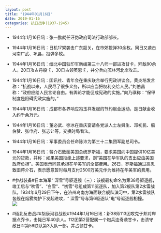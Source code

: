 ```yaml
---
layout: post
title: "1944年01月16日"
date: 2019-01-16
categories: 抗日战争(1937-1945)
---
```


<meta name="referrer" content="no-referrer" />

- 1944年1月16日讯：张一鹏就任汪伪政府司法行政部部长。 

- 1944年1月16日讯：日机17架袭击广东韶关，在市郊投弹30余枚。同日又袭击河南广武、巩县，投弹多枚。 

- 1944年1月16日讯：缅北中国驻印军新编第三十八师一部进攻甘卡，歼敌80余人。20日攻占丹般卡，30日占领英恩卡，并分兵向茂林河北岸攻击。 

- 1944年1月16日讯：国讯社、青年会在重庆联合举行宪政讲谈会。黄炎培发言称：“抗战以来，人民尽了很多义务，所以应当把权利交给人民。”刘伯昌称：“政府应给人民言论自由。有舆论才能促成宪政的实施。”向乃祺称：“保甲制度是阻碍宪政实施的。” 

- 1944年1月16日讯：成都市各界响应冯玉祥发起的节约献金运动，是日献金收入约千余万元。 

- 1944年1月16日讯：董必武、徐冰在重庆宴请各党派人士左舜生、邓初民、翦伯赞、张申府、张志让等，交换时局看法。 

- 1944年1月16日讯：军事委员会任命陈沛为第三十二集团军副总司令。 

- 1944年1月16日讯：蒋介石致函美国总统罗斯福，要求美国向中国提供10亿美元的贷款，并称：如果美国拒绝上述要求，则“美国在华军队的支出应由美国政府负担”。美国表示同意承担在华美军的全部费用。26日，罗斯福通过高思致函蒋介石，表示愿意暂时每月支付2500万美元作为维持在华美军的费用。 

- #参战装备#日本海军“ 深雪”号驱逐舰（三）：该舰最初命名为第38号驱逐舰，竣工后与“吹雪”、“白雪”、“初雪”号组成第11驱逐队，加入第2舰队第2水雷战队。1934年6月29日下午，在济州岛南方海面联合舰队演习中，第2水雷战队各舰在烟雾掩护下发起进攻，“ 深雪”号与第6驱逐队“电”号驱逐舰相撞。 <br/><img src="https://wx1.sinaimg.cn/large/aca367d8ly1fz8722cup4j21hc0s97b1.jpg" />

- #缅北反击战##胡康河谷战役#1944年1月16日讯：新38师113团攻克于邦对岸据点乔卡，击毙日军40余人。112团第2营配属一个炮兵连奇袭甘卡，击溃守敌日军第56联队第3大队一部，并占领甘卡。 

